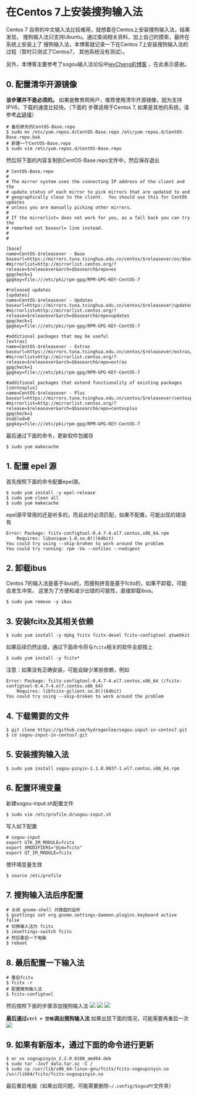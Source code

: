 # 在Centos 7上安装搜狗输入法

Centos 7 自带的中文输入法比较难用，就想着在Centos上安装搜狗输入法，结果发现，
搜狗输入法只支持Ubuntu。通过查阅相关资料，加上自己的摸索，最终在系统上安装上了
搜狗输入法，本博客就记录一下在Centos 7上安装搜狗输入法的过程（暂时只测试了Centos7，
其他系统没有测试）。

另外，本博客主要参考了sogou输入法论坛中[jeyCheng的博客](http://pinyin.sogou.com/bbs/forum.php?mod=viewthread&tid=2692406&highlight=centos)
，在此表示感谢。

## 0. 配置清华开源镜像

**该步骤并不是必须的。**
如果是教育网用户，推荐使用清华开源镜像，因为支持IPV6，下载的速度比较快。（下面的
步骤适用于Centos 7, 如果是其他的系统，请参考[此链接](https://mirrors.tuna.tsinghua.edu.cn/help/centos/)）
```shell
# 备份原先的CentOS-Base.repo
$ sudo mv /etc/yum.repos.d/CentOS-Base.repo /etc/yum.repos.d/CentOS-Base.repo.bak
# 新建一个CentOS-Base.repo
$ sudo vim /etc/yum.repos.d/CentOS-Base.repo
```
然后将下面的内容复制到CentOS-Base.repo文件中，然后保存退出
```raw
# CentOS-Base.repo
#
# The mirror system uses the connecting IP address of the client and the
# update status of each mirror to pick mirrors that are updated to and
# geographically close to the client.  You should use this for CentOS updates
# unless you are manually picking other mirrors.
#
# If the mirrorlist= does not work for you, as a fall back you can try the
# remarked out baseurl= line instead.
#
#

[base]
name=CentOS-$releasever - Base
baseurl=https://mirrors.tuna.tsinghua.edu.cn/centos/$releasever/os/$basearch/
#mirrorlist=http://mirrorlist.centos.org/?release=$releasever&arch=$basearch&repo=os
gpgcheck=1
gpgkey=file:///etc/pki/rpm-gpg/RPM-GPG-KEY-CentOS-7

#released updates
[updates]
name=CentOS-$releasever - Updates
baseurl=https://mirrors.tuna.tsinghua.edu.cn/centos/$releasever/updates/$basearch/
#mirrorlist=http://mirrorlist.centos.org/?release=$releasever&arch=$basearch&repo=updates
gpgcheck=1
gpgkey=file:///etc/pki/rpm-gpg/RPM-GPG-KEY-CentOS-7

#additional packages that may be useful
[extras]
name=CentOS-$releasever - Extras
baseurl=https://mirrors.tuna.tsinghua.edu.cn/centos/$releasever/extras/$basearch/
#mirrorlist=http://mirrorlist.centos.org/?release=$releasever&arch=$basearch&repo=extras
gpgcheck=1
gpgkey=file:///etc/pki/rpm-gpg/RPM-GPG-KEY-CentOS-7

#additional packages that extend functionality of existing packages
[centosplus]
name=CentOS-$releasever - Plus
baseurl=https://mirrors.tuna.tsinghua.edu.cn/centos/$releasever/centosplus/$basearch/
#mirrorlist=http://mirrorlist.centos.org/?release=$releasever&arch=$basearch&repo=centosplus
gpgcheck=1
enabled=0
gpgkey=file:///etc/pki/rpm-gpg/RPM-GPG-KEY-CentOS-7
```
最后通过下面的命令，更新软件包缓存
```shell
$ sudo yum makecache
```

## 1. 配置 epel 源

首先按照下面的命令配置epel源。

```shell
$ sudo yum install -y epel-release
$ sudo yum clean all
$ sudo yum makecache
```

epel源平常用的还是听多的，而且此时必须匹配，如果不配置，可能出现的错误有

```shell
Error: Package: fcitx-configtool-0.4.7-4.el7.centos.x86_64.rpm
    Requires: libunique-1.0.so.0()(64bit)
You could try using --skip-broken to work around the problem
You could try running: rpm -Va --nofiles --nodigest
```

## 2. 卸载ibus
Centos 7的输入法是基于ibus的，而搜狗拼音是基于fcitx的，如果不卸载，可能会发生冲突，
这里为了方便和减少出错的可能性，直接卸载ibus。

```shell
$ sudo yum remove -y ibus
```

## 3. 安装fcitx及其相关依赖
```shell
$ sudo yum install -y dpkg fcitx fcitx-devel fcitx-configtool qtwebkit
```
如果后续仍然出错，通过下面命令将与`fcitx`相关的软件全部按上
```shell
$ sudo yum install -y fcitx*
```
注意：如果没有正确安装，可能会缺少某些依赖，例如
```shell
Error: Package: fcitx-configtool-0.4.7-4.el7.centos.x86_64 (/fcitx-configtool-0.4.7-4.el7.centos.x86_64)
    Requires: libfcitx-gclient.so.0()(64bit)
You could try using --skip-broken to work around the problem
```

## 4. 下载需要的文件
```shell
$ git clone https://github.com/hydrogenlee/sogou-input-in-centos7.git
$ cd sogou-input-in-centos7.git
```

## 5. 安装搜狗输入法
```shell
$ sudo yum install sogou-pinyin-1.1.0.0037-1.el7.centos.x86_64.rpm
```

## 6. 配置环境变量
新建sogou-input.sh配置文件
```shell
$ sudo vim /etc/profile.d/sogou-input.sh
```
写入如下配置
```shell
# sogou-input
export GTK_IM_MODULE=fcitx
export XMODIFIERS="@im=fcitx"
export QT_IM_MODULE=fcitx
```
使环境变量生效
```shell
$ source /etc/profile
```

## 7. 搜狗输入法后序配置
```shell
# 关闭 gnome-shell 对键盘的监听
$ gsettings set org.gnome.settings-daemon.plugins.keyboard active false
# 切换输入法为 fcitx
$ imsettings-switch fcitx
# 然后重启一下电脑
$ reboot
```

## 8. 最后配置一下输入法
```shell
# 重启fcitx
$ fcitx -r
# 配置搜狗输入法
$ fcitx-configtool
```
然后按照下面的步骤添加搜狗输入法
![](images/IMG001.jpg)
![](images/IMG002.jpg)
![](images/IMG003.jpg)

**最后通过`ctrl + 空格`调出搜狗输入法**
如果出现下面的情况，可能需要再重启一次
![](images/IMG004.jpg)

## 9. 如果有新版本，通过下面的命令进行更新
```shell
$ ar vx sogoupinyin_2.2.0.0108_amd64.deb
$ sudo tar -Jxvf data.tar.xz -C /
$ sudo cp /usr/lib/x86_64-linux-gnu/fcitx/fcitx-sogoupinyin.so /usr/lib64/fcitx/fcitx-sogoupinyin.so
```
最后重启电脑（如果出现问题，可能需要删除`~/.config/SogouPY`文件夹）

